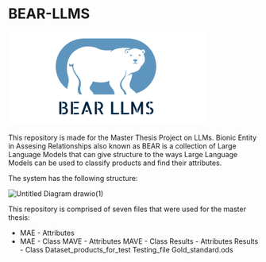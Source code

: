 # BEAR-LLMS
![Screenshot](bear.png)


This repository is made for the Master Thesis Project on LLMs. Bionic Entity in Assesing Relationships also known as BEAR is a collection of Large Language Models that can give structure to the ways Large Language Models can be used to classify products and find their attributes.

The system has the following structure:

![Untitled Diagram drawio(1)](https://github.com/berendwiewel/BEAR-LLMS/assets/35437828/eaaa3e8a-2589-40e9-a7f3-d11bd05b2246)

This repository is comprised of seven files that were used for the master thesis:
- MAE - Attributes 
- MAE - Class
MAVE - Attributes
MAVE - Class
Results - Attributes
Results - Class
Dataset_products_for_test
Testing_file
Gold_standard.ods
